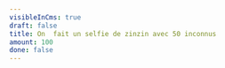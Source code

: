 ```yaml
---
visibleInCms: true
draft: false
title: On  fait un selfie de zinzin avec 50 inconnus
amount: 100
done: false
---
```

